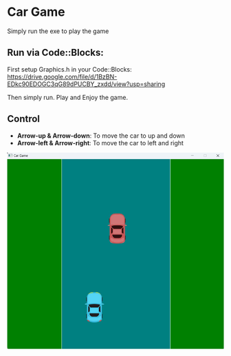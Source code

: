 # Car Game

Simply run the exe to play the game

## Run via Code::Blocks:
First setup Graphics.h in your Code::Blocks:
https://drive.google.com/file/d/1BzBN-EDkc90EDOGC3qG89dPUCBY_zxdd/view?usp=sharing


Then simply run.
Play and Enjoy the game.

## Control

- **Arrow-up & Arrow-down**: To move the car to up and down
- **Arrow-left & Arrow-right**: To move the car to left and right

![screenshot](https://github.com/AntorPi314/Car-Game-Graphics.h/blob/main/bin/Screenshot.jpg)

